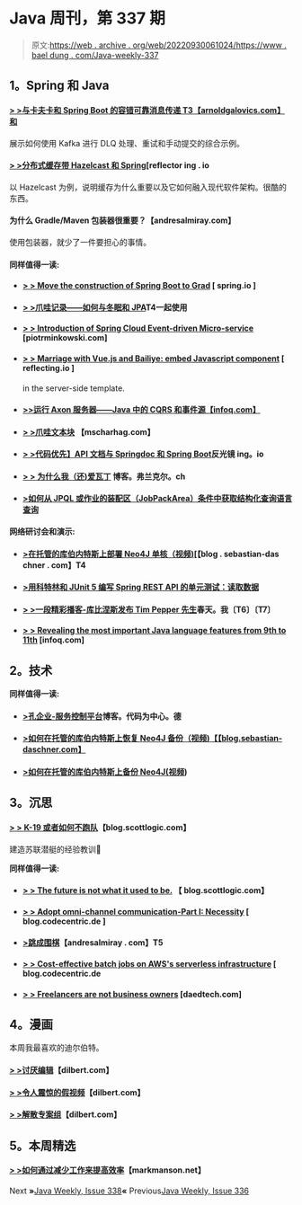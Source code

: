 # Java 周刊，第 337 期

> 原文:[https://web . archive . org/web/20220930061024/https://www . bael dung . com/Java-weekly-337](https://web.archive.org/web/20220930061024/https://www.baeldung.com/java-weekly-337)

## **1。Spring 和 Java**

#### [**> >与卡夫卡和 Spring Boot** 的容错可靠消息传递 T3【arnoldgalovics.com】和](https://web.archive.org/web/20220628092627/https://arnoldgalovics.com/fault-tolerant-and-reliable-messaging-with-kafka-and-spring-boot/)

展示如何使用 Kafka 进行 DLQ 处理、重试和手动提交的综合示例。

#### [**> >分布式缓存带 Hazelcast 和 Spring**](https://web.archive.org/web/20220628092627/https://reflectoring.io/spring-boot-hazelcast/)[reflector ing . io

以 Hazelcast 为例，说明缓存为什么重要以及它如何融入现代软件架构。很酷的东西。

#### 为什么 Gradle/Maven 包装器很重要？【andresalmiray.com】

使用包装器，就少了一件要担心的事情。

#### **同样值得一读:**

*   #### [**> > Move the construction of Spring Boot to Grad**](https://web.archive.org/web/20220628092627/https://spring.io/blog/2020/06/08/migrating-spring-boot-s-build-to-gradle) [ spring.io ]

*   #### **[> >爪哇记录——如何与冬眠和 JPA](https://web.archive.org/web/20220628092627/https://thorben-janssen.com/java-records-hibernate-jpa/)T4**一起使用

*   #### [**> > Introduction of Spring Cloud Event-driven Micro-service**](https://web.archive.org/web/20220628092627/https://piotrminkowski.com/2020/06/05/introduction-to-event-driven-microservices-with-spring-cloud-stream/) [piotrminkowski.com]

*   #### [**> > Marriage with Vue.js and Bailiye: embed Javascript component**](https://web.archive.org/web/20220628092627/https://reflectoring.io/reusable-vue-components-in-thymeleaf/) [ reflecting.io ]

    in the server-side template.
*   #### [**>>运行 Axon 服务器——Java 中的 CQRS 和事件源【infoq.com】**](https://web.archive.org/web/20220628092627/https://www.infoq.com/articles/axon-server-cqrs-event-sourcing-java/?utm_campaign=infoq_content&utm_source=infoq&utm_medium=feed&utm_term=Java)

*   #### [**> >爪哇文本块**](https://web.archive.org/web/20220628092627/https://www.mscharhag.com/java/text-blocks) 【mscharhag.com】

*   #### [**> >代码优先】API 文档与 Springdoc 和 Spring Boot**](https://web.archive.org/web/20220628092627/https://reflectoring.io/spring-boot-springdoc/)反光镜 ing。io

*   #### [**> >** 为什么我（还)爱瓦丁](https://web.archive.org/web/20220628092627/https://blog.frankel.ch/why-love-vaadin/) 博客。弗兰克尔。ch

*   #### [**>如何从 JPQL 或作业的装配区（JobPackArea）条件中获取结构化查询语言查询**](https://web.archive.org/web/20220628092627/https://vladmihalcea.com/get-sql-from-jpql-or-criteria/)

**网络研讨会和演示:**

*   #### [**>在托管的库伯内特斯上部署 Neo4J 单核（视频)**](https://web.archive.org/web/20220628092627/https://blog.sebastian-daschner.com/entries/neo4j-single-core-managed-k8s)[【blog . sebastian-das chner . com】T4

*   #### [**>用科特林和 JUnit 5 编写 Spring REST API 的单元测试：读取数据**](https://web.archive.org/web/20220628092627/https://www.petrikainulainen.net/programming/testing/writing-unit-tests-for-a-spring-rest-api-with-kotlin-and-junit-5-reading-data/)

*   #### [**> >一段精彩播客-库比涅斯发布 Tim Pepper 先生**](https://web.archive.org/web/20220628092627/https://spring.io/blog/2020/06/05/a-bootiful-podcast-kubernetes-release-sig-tim-pepper)春天。我〔T6〕〔T7〕

*   #### [**> > Revealing the most important Java language features from 9th to 11th**](https://web.archive.org/web/20220628092627/https://www.infoq.com/presentations/java-features-9-10-11/) [infoq.com]

## **2。技术**

**同样值得一读:**

*   #### [**>孔企业-服务控制平台**](https://web.archive.org/web/20220628092627/https://blog.codecentric.de/en/2020/06/kong-enterprise-the-service-control-platform/)博客。代码为中心。德

*   #### [**>如何在托管的库伯内特斯上恢复 Neo4J 备份（视频)**【【blog.sebastian-daschner.com】](https://web.archive.org/web/20220628092627/https://blog.sebastian-daschner.com/entries/neo4j-restore-backup-k8s)

*   #### [**>如何在托管的库伯内特斯上备份 Neo4J(视频**](https://web.archive.org/web/20220628092627/https://blog.sebastian-daschner.com/entries/neo4j-backup-instance-k8s))

## **3。沉思**

#### [**> > K-19 或者如何不跑队**](https://web.archive.org/web/20220628092627/https://blog.scottlogic.com/2020/06/04/k-19-or-how-to-not-run-a-team.html)【blog.scottlogic.com】

建造苏联潜艇的经验教训🙂

**同样值得一读:**

*   #### [**> > The future is not what it used to be.**](https://web.archive.org/web/20220628092627/https://blog.scottlogic.com/2020/06/05/the-future.html) 【 blog.scottlogic.com】

*   #### [**> > Adopt omni-channel communication-Part I: Necessity**](https://web.archive.org/web/20220628092627/https://blog.codecentric.de/en/2020/06/adopting-omni-channel-communication-necessity/) [ blog.codecentric.de ]

*   #### [**>跳成围棋**](https://web.archive.org/web/20220628092627/http://andresalmiray.com/jumping-into-go/)【andresalmiray . com】T5

*   #### [**> > Cost-effective batch jobs on AWS's serverless infrastructure**](https://web.archive.org/web/20220628092627/https://blog.codecentric.de/en/2020/06/cost-effective-batch-jobs-on-aws-serverless-infrastructure/) [ blog.codecentric.de

*   #### [**> > Freelancers are not business owners**](https://web.archive.org/web/20220628092627/https://daedtech.com/freelancers-arent-yet-business-owners/) [daedtech.com]

## **4。漫画**

本周我最喜欢的迪尔伯特。

#### [**> >讨厌编辑**](https://web.archive.org/web/20220628092627/https://dilbert.com/strip/2020-06-10)【dilbert.com】

#### [**> >令人震惊的假视频**](https://web.archive.org/web/20220628092627/https://dilbert.com/strip/2020-06-09)【dilbert.com】

#### [**> >解散专案组**](https://web.archive.org/web/20220628092627/https://dilbert.com/strip/2020-06-08)【dilbert.com】

## **5。本周精选**

#### [**> >如何通过减少工作来提高效率**](https://web.archive.org/web/20220628092627/https://markmanson.net/how-to-be-more-productive)【markmanson.net】

Next **»**[Java Weekly, Issue 338](/web/20220628092627/https://www.baeldung.com/java-weekly-338)**«** Previous[Java Weekly, Issue 336](/web/20220628092627/https://www.baeldung.com/java-weekly-336)